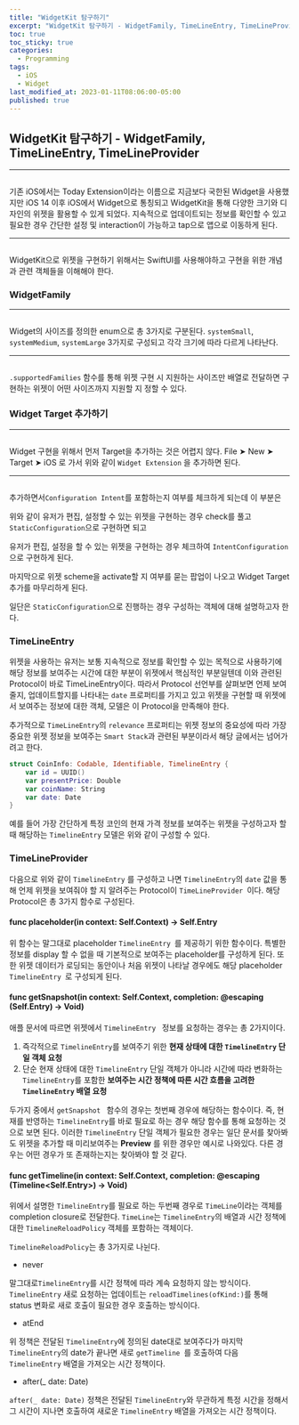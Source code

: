 ```yaml
---
title: "WidgetKit 탐구하기"
excerpt: "WidgetKit 탐구하기 - WidgetFamily, TimeLineEntry, TimeLineProvider"
toc: true
toc_sticky: true
categories:
  - Programming
tags:
  - iOS
  - Widget
last_modified_at: 2023-01-11T08:06:00-05:00
published: true
---
```


## WidgetKit 탐구하기 - WidgetFamily, TimeLineEntry, TimeLineProvider

<hr>

<center>
<figure>
<img src="/assets/images/widgetkit_1.webp" alt="">
<figcaption></figcaption>
</figure>
</center>

기존 iOS에서는 Today Extension이라는 이름으로 지금보다 국한된 Widget을 사용했지만 iOS 14 이후 iOS에서 Widget으로 통칭되고 WidgetKit을 통해 다양한 크기와 디자인의 위젯을 활용할 수 있게 되었다. 지속적으로 업데이트되는 정보를 확인할 수 있고 필요한 경우 간단한 설정 및 interaction이 가능하고 tap으로 앱으로 이동하게 된다.

<hr>

<center>
<figure>
<img src="/assets/images/widgetkit_2.png" alt="">
<figcaption></figcaption>
</figure>
</center>

WidgetKit으로 위젯을 구현하기 위해서는 SwiftUI를 사용해야하고 구현을 위한 개념과 관련 객체들을 이해해야 한다.

### WidgetFamily

<hr>

<center>
<figure>
<img src="/assets/images/widgetkit_3.png" alt="">
<figcaption></figcaption>
</figure>
</center>

Widget의 사이즈를 정의한 enum으로 총 3가지로 구분된다. `systemSmall`, `systemMedium`, `systemLarge` 3가지로 구성되고 각각 크기에 따라 다르게 나타난다.

<hr>

<center>
<figure>
<img src="/assets/images/widgetkit_4.png" alt="">
<figcaption></figcaption>
</figure>
</center>

`.supportedFamilies` 함수를 통해 위젯 구현 시 지원하는 사이즈만 배열로 전달하면 구현하는 위젯이 어떤 사이즈까지 지원할 지 정할 수 있다.


### Widget Target 추가하기

<hr>

<center>
<figure>
<img src="/assets/images/widgetkit_5.png" alt="">
<figcaption></figcaption>
</figure>
</center>

Widget 구현을 위해서 먼저 Target을 추가하는 것은 어렵지 않다. File ➤ New ➤ Target ➤ iOS 로 가서 위와 같이 `Widget Extension` 을 추가하면 된다. 

<hr>

<center>
<figure>
<img src="/assets/images/widgetkit_6.png" alt="">
<figcaption></figcaption>
</figure>
</center>

추가하면서`Configuration Intent`를 포함하는지 여부를 체크하게 되는데 이 부분은

위와 같이 유저가 편집, 설정할 수 있는 위젯을 구현하는 경우 check를 풀고 `StaticConfiguration`으로 구현하면 되고

유저가 편집, 설정을 할 수 있는 위젯을 구현하는 경우 체크하여 `IntentConfiguration`으로 구현하게 된다.

마지막으로 위젯 scheme을 activate할 지 여부를 묻는 팝업이 나오고 Widget Target 추가를 마무리하게 된다.

일단은 `StaticConfiguration`으로 진행하는 경우 구성하는 객체에 대해 설명하고자 한다.

### TimeLineEntry

위젯을 사용하는 유저는 보통 지속적으로 정보를 확인할 수 있는 목적으로 사용하기에 해당 정보를 보여주는 시간에 대한 부분이 위젯에서 핵심적인 부분일텐데 이와 관련된 Protocol이 바로 TimeLineEntry이다. 따라서 Protocol 선언부를 살펴보면 언제 보여줄지, 업데이트할지를 나타내는 `date` 프로퍼티를 가지고 있고 위젯을 구현할 때 위젯에서 보여주는 정보에 대한 객체, 모델은 이 Protocol을 만족해야 한다. 

추가적으로 `TimeLineEntry`의 `relevance` 프로퍼티는 위젯 정보의 중요성에 따라 가장 중요한 위젯 정보을 보여주는 `Smart Stack`과 관련된 부분이라서 해당 글에서는 넘어가려고 한다.

```swift
struct CoinInfo: Codable, Identifiable, TimelineEntry { 
	var id = UUID() 
	var presentPrice: Double
	var coinName: String 
	var date: Date
}
```
예를 들어 가장 간단하게 특정 코인의 현재 가격 정보를 보여주는 위젯을 구성하고자 할 때 해당하는 `TimelineEntry` 모델은 위와 같이 구성할 수 있다.

### TimeLineProvider

다음으로 위와 같이 `TimelineEntry` 를 구성하고 나면 `TimelineEntry`의 `date` 값을 통해 언제 위젯을 보여줘야 할 지 알려주는 Protocol이 `TimeLineProvider `이다. 해당 Protocol은 총 3가지 함수로 구성된다. 

#### func placeholder(in context: Self.Context) -> Self.Entry

위 함수는 말그대로 placeholder `TimelineEntry `를 제공하기 위한 함수이다. 특별한 정보를 display 할 수 없을 때 기본적으로 보여주는 placeholder를 구성하게 된다. 또한 위젯 데이터가 로딩되는 동안이나 처음 위젯이 나타날 경우에도 해당 placeholder `TimelineEntry `로 구성되게 된다.

#### func getSnapshot(in context: Self.Context, completion: @escaping (Self.Entry) -> Void)

애플 문서에 따르면 위젯에서 `TimelineEntry ` 정보를 요청하는 경우는 총 2가지이다.

1. 즉각적으로 `TimelineEntry`를 보여주기 위한 **현재 상태에 대한 `TimelineEntry` 단일 객체 요청**
2. 단순 현재 상태에 대한 `TimelineEntry` 단일 객체가 아니라 시간에 따라 변화하는 `TimelineEntry`를 포함한 **보여주는 시간 정책에 따른 시간 흐름을 고려한 `TimelineEntry` 배열 요청**

두가지 중에서 `getSnapshot ` 함수의 경우는 첫번째 경우에 해당하는 함수이다. 즉, 현재를 반영하는 `TimelineEntry`를 바로 필요로 하는 경우 해당 함수를 통해 요청하는 것으로 보면 된다. 이러한 `TimelineEntry` 단일 객체가 필요한 경우는 일단 문서를 찾아봐도 위젯을 추가할 때 미리보여주는 **Preview** 를 위한 경우만 예시로 나와있다. 다른 경우는 어떤 경우가 또 존재하는지는 찾아봐야 할 것 같다.

#### func getTimeline(in context: Self.Context, completion: @escaping (Timeline<Self.Entry>) -> Void)

위에서 설명한 `TimelineEntry`를 필요로 하는 두번째 경우로 `TimeLine`이라는 객체를 completion closure로 전달한다.  `TimeLine`는 `TimelineEntry`의 배열과 시간 정책에 대한 `TimelineReloadPolicy` 객체를 포함하는 객체이다.


`TimelineReloadPolicy`는 총 3가지로 나뉜다. 

- never

말그대로`TimelineEntry`를 시간 정책에 따라 계속 요청하지 않는 방식이다. `TimelineEntry` 새로 요청하는 업데이트는 ` reloadTimelines(ofKind:) `를 통해 status 변화로 새로 호출이 필요한 경우 호출하는 방식이다.

- atEnd

위 정책은 전달된 `TimelineEntry`에 정의된 date대로 보여주다가 마지막 `TimelineEntry`의 date가 끝나면 새로 `getTimeline `를 호출하여 다음 `TimelineEntry` 배열을 가져오는 시간 정책이다.

- after(_ date: Date)

`after(_ date: Date)` 정책은 전달된 `TimelineEntry`와 무관하게 특정 시간을 정해서 그 시간이 지나면 호출하여 새로운 `TimelineEntry` 배열을 가져오는 시간 정책이다.
